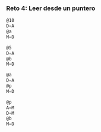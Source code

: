 ### Reto 4: Leer desde un puntero
 ```asm
@10
D=A
@a
M=D

@5
D=A
@b
M=D

@a
D=A
@p
M=D

@p
A=M
D=M
@b
M=D
```
